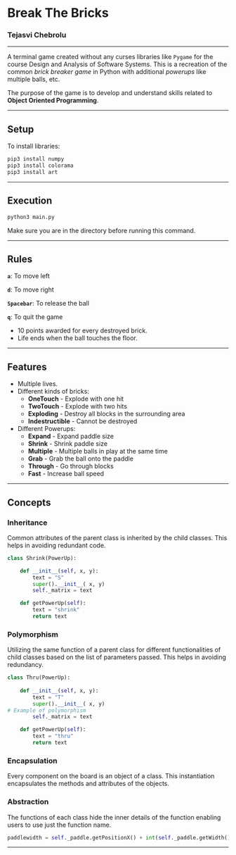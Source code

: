 # Break The Bricks

### Tejasvi Chebrolu

---

A terminal game created without any curses libraries like `Pygame` for the course Design and Analysis of Software Systems. This is a recreation of the common *brick breaker game* in Python with additional *powerups* like multiple balls, etc.

The purpose of the game is to develop and understand skills related to **Object Oriented Programming**.

---

## Setup

To install libraries: 

```bash
pip3 install numpy
pip3 install colorama
pip3 install art
```

---

## Execution

```bash
python3 main.py
```

Make sure you are in the directory before running this command.

---

## Rules

**`a`**: To move left

**`d`**: To move right

**`Spacebar`**: To release the ball

**`q`**: To quit the game

- 10 points awarded for every destroyed brick.
- Life ends when the ball touches the floor.

---

## Features

- Multiple lives.
- Different kinds of bricks:
    - **OneTouch** - Explode with one hit
    - **TwoTouch** - Explode with two hits
    - **Exploding** - Destroy all blocks in the surrounding area
    - **Indestructible** - Cannot be destroyed
- Different Powerups:
    - **Expand** - Expand paddle size
    - **Shrink** - Shrink paddle size
    - **Multiple** - Multiple balls in play at the same time
    - **Grab** - Grab the ball onto the paddle
    - **Through** - Go through blocks
    - **Fast** - Increase ball speed

---

## Concepts

### Inheritance

Common attributes of the parent class is inherited by the child classes. This helps in avoiding redundant code.

```python
class Shrink(PowerUp):

    def __init__(self, x, y):
        text = "S"
        super().__init__( x, y)
        self._matrix = text

    def getPowerUp(self):
        text = "shrink"
        return text
```

### Polymorphism

Utilizing the same function of a parent class for different functionalities of child classes based on the list of parameters passed. This helps in avoiding redundancy.

```python
class Thru(PowerUp):
    
    def __init__(self, x, y):
        text = "T"
        super().__init__( x, y)
# Example of polymorphism
        self._matrix = text

    def getPowerUp(self):
        text = "thru"
        return text
```

### Encapsulation

Every component on the board is an object of a class. This instantiation encapsulates the methods and attributes of the objects.

### Abstraction

The functions of each class hide the inner details of the function enabling users to use just the function name.

```python
paddlewidth = self._paddle.getPositionX() + int(self._paddle.getWidth()/2)
```

---

